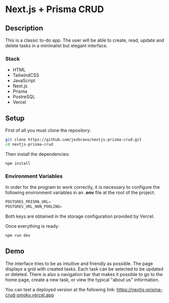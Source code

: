 # Next.js + Prisma CRUD

## Description

This is a classic to-do app. The user will be able to create, read, update and delete tasks in a minimalist but elegant interface.

### Stack

- HTML
- TailwindCSS
- JavaScript
- Next.js
- Prisma
- PostreSQL
- Vercel

## Setup

First of all you must clone the repository:

```sh
git clone https://github.com/jezbravo/nextjs-prisma-crud.git
cd nextjs-prisma-crud
```

Then install the dependencies:

```node
npm install
```

### Environment Variables

In order for the program to work correctly, it is necessary to configure the following environment variables in an **.env** file at the root of the project:

```javascript
POSTGRES_PRISMA_URL=
POSTGRES_URL_NON_POOLING=
```

Both keys are obtained in the storage configuration provided by Vercel.

Once everything is ready:

```javascript
npm run dev
```

## Demo

The interface tries to be as intuitive and friendly as possible. The page displays a grid with created tasks. Each task can be selected to be updated or deleted. There is also a navigation bar that makes it possible to go to the home page, create a new task, or view the typical "about us" information.

You can test a deployed version at the following link: https://nextjs-prisma-crud-smoky.vercel.app
